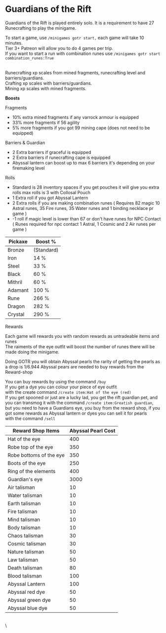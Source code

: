 # Guardians of the Rift

Guardians of the Rift is played entirely solo. It is a requirement to have 27 Runecrafting to play the minigame.

To start a game, use `/minigames gotr start,` each game will take 10 minutes.\
Tier 3+ Patreon will allow you to do 4 games per trip.\
If you want to start a run with combination runes use `/minigames gotr start combination_runes:True`

\
Runecrafting xp scales from mined fragments, runecrafting level and barriers/guardians.\
Crafting xp scales with barriers/guardians.\
Mining xp scales with mined fragments.

**Boosts**

Fragments

* 10% extra mined fragments if any varrock armour is equipped
* 33% more fragments if 56 agility
* 5% more fragments if you got 99 mining cape (does not need to be equipped)

Barriers & Guardian

* 2 Extra barriers if graceful is equipped
* 2 Extra barriers if runecrafting cape is equipped
* Abyssal lantern can boost up to max 6 barriers it's depending on your firemaking level

Rolls

* Standard is 28 inventory spaces if you get pouches it will give you extra rolls max rolls is 3 with Collosal Pouch
* 1 Extra roll if you got Abyssal Lantern
* 2 Extra rolls if you are making combination runes ( Requires 82 magic 10 Astral runes, 35 Fire runes, 35 Water runes and 1 binding necklace pr game )
* \-1 roll if magic level is lower than 67 or don't have runes for NPC Contact\
  ( Runes required for npc contact 1 Astral, 1 Cosmic and 2 Air runes per game )

| Pickaxe | Boost %    |
| ------- | ---------- |
| Bronze  | (Standard) |
| Iron    | 14 %       |
| Steel   | 33 %       |
| Black   | 60 %       |
| Mithril | 60 %       |
| Adamant | 100 %      |
| Rune    | 266 %      |
| Dragon  | 282 %      |
| Crystal | 290 %      |

Rewards

Each game will rewards you with random rewards as untradeable items and runes\
The raiments of the eye outfit will boost the number of runes there will be made doing the minigame.

Doing GOTR you will obtain Abyssal pearls the rarity of getting the pearls as a drop is 1/6.944 Abyssal pears are needed to buy rewards from the Reward-shop

You can buy rewards by using the command `/buy`\
If you get a dye you can colour your piece of eye outfit\
with the create command `/create item:Hat of the eye (red)`\
If you get spooned or just are a lucky lad, you get the rift guardian pet, and you can transmog it with the command `/create item:Greatish guardian`, but you need to have a Guardians eye, you buy from the reward shop, if you got some rewards as Abyssal lantern or dyes you can sell it for pearls \
with the command `/sell`

| Reward Shop Items       | Abyssal Pearl Cost |
| ----------------------- | ------------------ |
| Hat of the eye          | 400                |
| Robe top of the eye     | 350                |
| Robe bottoms of the eye | 350                |
| Boots of the eye        | 250                |
| Ring of the elements    | 400                |
| Guardian's eye          | 3000               |
| Air talisman            | 10                 |
| Water talisman          | 10                 |
| Earth talisman          | 10                 |
| Fire talisman           | 10                 |
| Mind talisman           | 10                 |
| Body talisman           | 10                 |
| Chaos talisman          | 30                 |
| Cosmic talisman         | 30                 |
| Nature talisman         | 50                 |
| Law talisman            | 50                 |
| Death talisman          | 80                 |
| Blood talisman          | 100                |
| Abyssal Lantern         | 100                |
| Abyssal red dye         | 50                 |
| Abyssal green dye       | 50                 |
| Abyssal blue dye        | 50                 |

\
\
